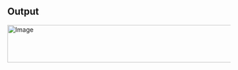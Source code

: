 ## Output
<img width="507" height="85" alt="Image" src="https://github.com/user-attachments/assets/9ae8702b-38f4-4806-b5e3-b6a2e7a26ed0" />
